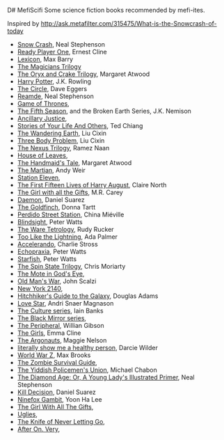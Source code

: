 D# MefiScifi
Some science fiction books recommended by mefi-ites.

Inspired by http://ask.metafilter.com/315475/What-is-the-Snowcrash-of-today

- [Snow Crash](), Neal Stephenson
- [Ready Player One](https://www.amazon.com/product-reviews/030788743X), Ernest Cline
- [Lexicon](), Max Barry
- [The Magicians Trilogy]()
- [The Oryx and Crake Trilogy](), Margaret Atwood
- [Harry Potter](), J.K. Rowling
- [The Circle](), Dave Eggers
- [Reamde](), Neal Stephenson
- [Game of Thrones](), 
- [The Fifth Season](), and the Broken Earth Series, J.K. Nemison 
- [Ancillary Justice](), 
- [Stories of Your Life And Others](), Ted Chiang
- [The Wandering Earth](), Liu Cixin
- [Three Body Problem](), Liu Cixin
- [The Nexus Trilogy](), Ramez Naan
- [House of Leaves](), 
- [The Handmaid's Tale](), Margaret Atwood
- [The Martian](), Andy Weir
- [Station Eleven](),
- [The First Fifteen Lives of Harry August](), Claire North
- [The Girl with all the Gifts](), M.R. Carey
- [Daemon](), Daniel Suarez
- [The Goldfinch](), Donna Tartt
- [Perdido Street Station](), China Miéville
- [Blindsight](), Peter Watts
- [The Ware Tetrology](), Rudy Rucker
- [Too Like the Lightning](), Ada Palmer
- [Accelerando](), Charlie Stross
- [Echopraxia](), Peter Watts
- [Starfish](), Peter Watts
- [The Spin State Trilogy](), Chris Moriarty
- [The Mote in God's Eye](), 
- [Old Man's War](), John Scalzi
- [New York 2140](),
- [Hitchhiker's Guide to the Galaxy](), Douglas Adams
- [Love Star](), Andri Snaer Magnason
- [The Culture series](), Iain Banks
- [The Black Mirror series](),
- [The Peripheral](), Willian Gibson
- [The Girls](), Emma Cline
- [The Argonauts](), Maggie Nelson
- [literally show me a healthy person](), Darcie Wilder
- [World War Z](), Max Brooks
- [The Zombie Survival Guide](), 
- [The Yiddish Policemen's Union](), Michael Chabon
- [The Diamond Age: Or, A Young Lady's Illustrated Primer](), Neal Stephenson
- [Kill Decision](), Daniel Suarez
- [Ninefox Gambit](), Yoon Ha Lee
- [The Girl With All The Gifts](), 
- [Uglies](), 
- [The Knife of Never Letting Go](), 
- [After On. Very](),
